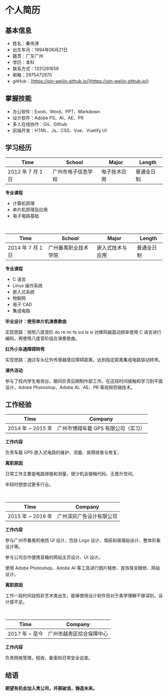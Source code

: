 # 个人简历

## 基本信息

- 姓名：秦伟津
- 出生年月：1994年06月21日
- 籍贯：广东广州
- 学历：本科
- 联系方式：1331281659
- 邮箱：2975472970
- gitHub：[https://qin-weijin.github.io/](https://qin-weijin.github.io/)

## 掌握技能

- 办公软件：Excel、Word、PPT、Markdown
- 设计软件：Adobe PS、AI、AE、PR
- 多人在线协作：Git、Github
- 前端开发：HTML、Js、CSS、Vue、Vuetify UI

## 学习经历

| Time | School | Major | Length |
| ---- | ------ | ----- | ------ |
| 2012 年 7 月 1 日 | 广州市电子信息学校 | 电子技术应用 | 普通全日制 |

**专业课程**

- 计算机原理
- 单片机原理及应用
- 电子电路基础

<br/>

| Time | School | Major | Length |
| ---- | ------ | ----- | ------ |
| 2014 年 7 月 1 日 | 广州番禺职业技术学院 | 嵌入式技术与应用 | 普通全日制 |

**专业课程**

- C 语言
- Linux 操作系统
- 嵌入式系统
- 物联网
- 电子 CAD
- 集成电路

**毕业设计：使用单片机演奏歌曲**

<p>实现思路：按照八度音阶 do re mi fa sol la si 对蜂鸣器震动频率使用 C 语言进行编码，再使用八度音阶组合演奏歌曲。</p>

**红外小车遇障碍转弯**

<p>实现思路：通过车头红外传感器感应障碍距离，达到指定距离集成电路驱动转弯。</p>

**课外活动**

<p>参与了校内学生电视台，期间负责后期制作部工作。在这段时间接触和学习到平面设计，Adobe Photoshop、Adobe AI、AE、PR 等视频剪辑技术。</p>

## 工作经验

| Time | Company |
| ---- | ------- |
| 2014 年 ~ 2015 年 | 广州市博翔车载 GPS 有限公司（实习） | 

**工作内容**

<p>负责车载 GPS 嵌入式电路的维护、测量、故障排查与修复。</p>

**离职原因**

<p>日常工作主要是电路焊接和测量，很少机会接触代码，无晋升空间。</p>
<p>年轻时想尝试更多行业。</p>
<br/>

| Time | Company |
| - | - |
| 2015 年 ~ 2016 年 | 广州深灰广告设计有限公司 |

**工作内容**

<p>参与广州市番禺机电院 UI 设计，包括 Logo 设计、墙纸和玻璃贴设计、整体形象设计等。</p>
<p>参与公司合作便携音箱的网站主页设计、UI 设计。</p>
<p>使用 Adobe Photoshop、Adobe AI 等工具进行图片精修、首饰珠宝精修、网站设计。</p>

**离职原因**

<p>工作一段时间自知非艺术类出生，能够使用设计软件但对于美学理解不够深刻，设计感不足。</p>
<br/>

| Time | Company |
| - | - |
| 2017 年 ~ 至今 | 广州市越秀区综合保障中心 |

**工作内容**

<p>负责网格管理，税收、备案和日常安全巡查。</p>

## 结语

**期望有机会加入贵公司，并肩破浪，铸造未来。**



















